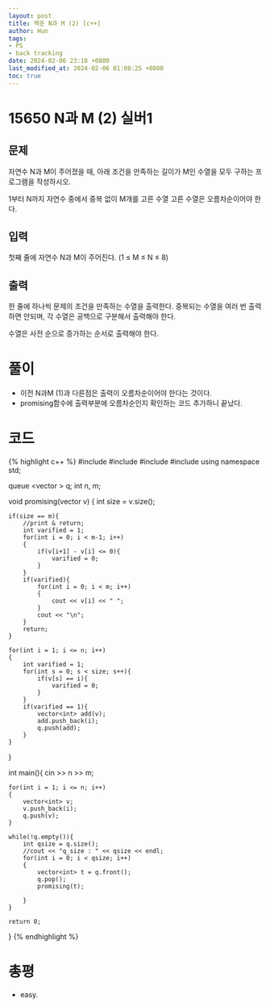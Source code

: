 ```yaml
---
layout: post
title: 백준 N과 M (2) [c++]
author: Hun
tags:
- PS
- back tracking
date: 2024-02-06 23:18 +0800
last_modified_at: 2024-02-06 01:08:25 +0800
toc: true
---
```


# 15650 N과 M (2) 실버1

## 문제
자연수 N과 M이 주어졌을 때, 아래 조건을 만족하는 길이가 M인 수열을 모두 구하는 프로그램을 작성하시오.

1부터 N까지 자연수 중에서 중복 없이 M개를 고른 수열
고른 수열은 오름차순이어야 한다.

## 입력
첫째 줄에 자연수 N과 M이 주어진다. (1 ≤ M ≤ N ≤ 8)

## 출력
한 줄에 하나씩 문제의 조건을 만족하는 수열을 출력한다. 중복되는 수열을 여러 번 출력하면 안되며, 각 수열은 공백으로 구분해서 출력해야 한다.

수열은 사전 순으로 증가하는 순서로 출력해야 한다.

# 풀이
- 이전 N과M (1)과 다른점은 출력이 오름차순이어야 한다는 것이다.
- promising함수에 출력부분에 오름차순인지 확인하는 코드 추가하니 끝났다.

# 코드
{% highlight c++ %}
#include <iostream>
#include <queue>
#include <vector>
#include <algorithm>
using namespace std;

queue <vector<int> > q;
int n, m;

void promising(vector<int> v)
{
    int size = v.size();

    if(size == m){
        //print & return;
        int varified = 1;
        for(int i = 0; i < m-1; i++)
        {
            if(v[i+1] - v[i] <= 0){
                varified = 0;
            }
        }
        if(varified){
            for(int i = 0; i < m; i++)
            {
                cout << v[i] << " ";
            }
            cout << "\n";
        }
        return;
    }

    for(int i = 1; i <= n; i++)
    {
        int varified = 1;
        for(int s = 0; s < size; s++){
            if(v[s] == i){
                varified = 0;
            }
        }
        if(varified == 1){
            vector<int> add(v);
            add.push_back(i);
            q.push(add);
        }
    }
}

int main(){
    cin >> n >> m;

    for(int i = 1; i <= n; i++)
    {
        vector<int> v;
        v.push_back(i);
        q.push(v);
    }

    while(!q.empty()){
        int qsize = q.size();
        //cout << "q_size : " << qsize << endl;
        for(int i = 0; i < qsize; i++)
        {
            vector<int> t = q.front();
            q.pop();
            promising(t);

        }
    }
    
    return 0;
}
{% endhighlight %}

# 총평
- easy.